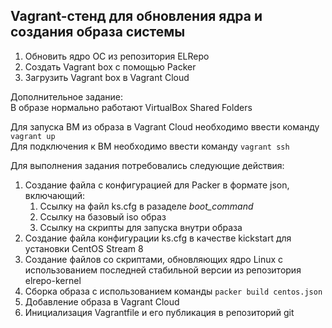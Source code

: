 ## Vagrant-стенд для обновления ядра и создания образа системы

1. Обновить ядро ОС из репозитория ELRepo
1. Создать Vagrant box c помощью Packer
1. Загрузить Vagrant box в Vagrant Cloud

Дополнительное задание:\
В образе нормально работают VirtualBox Shared Folders

Для запуска ВМ из образа в Vagrant Cloud необходимо ввести команду `vagrant up`\
Для подключения к ВМ необходимо ввести команду `vagrant ssh`

Для выполнения задания потребовались следующие действия:
1. Создание файла с конфигурацией для Packer в формате json, включающий:
    1. Ссылку на файл ks.cfg в разаделе _boot_command_
    1. Ссылку на базовый iso образ
    1. Ссылку на скрипты для запуска внутри образа
1. Создание файла конфигурации ks.cfg в качестве kickstart для установки CentOS Stream 8
1. Создание файлов со скриптами, обновляющих ядро Linux с использованием последней стабильной версии из репозитория elrepo-kernel
1. Сборка образа с использованием команды `packer build centos.json`
1. Добавление образа в Vagrant Cloud
1. Инициализация Vagrantfile и его публикация в репозиторий git
